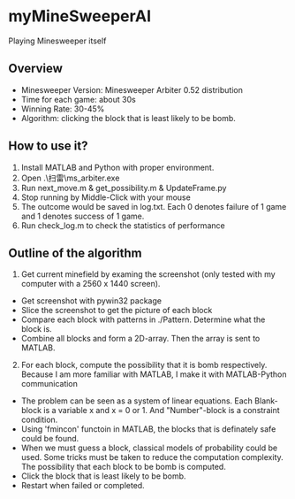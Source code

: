 # myMineSweeperAI
Playing Minesweeper itself

## Overview
- Minesweeper Version: Minesweeper Arbiter 0.52 distribution
- Time for each game: about 30s
- Winning Rate: 30-45%
- Algorithm: clicking the block that is least likely to be bomb.

## How to use it?
1. Install MATLAB and Python with proper environment.
2. Open .\扫雷\ms_arbiter.exe
3. Run next_move.m & get_possibility.m & UpdateFrame.py
4. Stop running by Middle-Click with your mouse
5. The outcome would be saved in log.txt. Each 0 denotes failure of 1 game and 1 denotes success of 1 game.
6. Run check_log.m to check the statistics of performance

## Outline of the algorithm
1. Get current minefield by examing the screenshot (only tested with my computer with a 2560 x 1440 screen). 
  - Get screenshot with pywin32 package
  - Slice the screenshot to get the picture of each block
  - Compare each block with patterns in ./Pattern. Determine what the block is.
  - Combine all blocks and form a 2D-array. Then the array is sent to MATLAB.
2. For each block, compute the possibility that it is bomb respectively. Because I am more familiar with MATLAB, I make it with MATLAB-Python communication 
  - The problem can be seen as a system of linear equations. Each Blank-block is a variable x and x = 0 or 1. And "Number"-block is a constraint condition.
  - Using 'fmincon' functoin in MATLAB, the blocks that is definately safe could be found.
  - When we must guess a block, classical models of probability could be used. Some tricks must be taken to reduce the computation complexity. The possibility that each block to be bomb is computed.
  - Click the block that is least likely to be bomb.
  - Restart when failed or completed.
  
